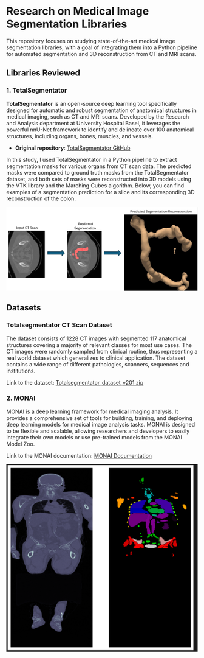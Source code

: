 # Research on Medical Image Segmentation Libraries

This repository focuses on studying state-of-the-art medical image segmentation libraries, with a goal of integrating them into a Python pipeline for automated segmentation and 3D reconstruction from CT and MRI scans.

## Libraries Reviewed

### 1. TotalSegmentator

**TotalSegmentator** is an open-source deep learning tool specifically designed for automatic and robust segmentation of anatomical structures in medical imaging, such as CT and MRI scans. Developed by the Research and Analysis department at University Hospital Basel, it leverages the powerful nnU-Net framework to identify and delineate over 100 anatomical structures, including organs, bones, muscles, and vessels.

- **Original repository**: [TotalSegmentator GitHub](https://github.com/wasserth/TotalSegmentator)

In this study, I used TotalSegmentator in a Python pipeline to extract segmentation masks for various organs from CT scan data. The predicted masks were compared to ground truth masks from the TotalSegmentator dataset, and both sets of masks were reconstructed into 3D models using the VTK library and the Marching Cubes algorithm. Below, you can find examples of a segmentation prediction for a slice and its corresponding 3D reconstruction of the colon.

![TotalSegmentator](./figs/colon_seg.png "Segmentation of the Colon using Total Segmentator")

## Datasets

### Totalsegmentator CT Scan Dataset

The dataset consists of 1228 CT images with segmented 117 anatomical structures covering a majority of relevant classes for most use cases. The CT images were randomly sampled from clinical routine, thus representing a real world dataset which generalizes to clinical application. The dataset contains a wide range of different pathologies, scanners, sequences and institutions.

Link to the dataset: [Totalsegmentator_dataset_v201.zip](https://zenodo.org/records/10047292)

### 2. MONAI

MONAI is a deep learning framework for medical imaging analysis. It provides a comprehensive set of tools for building, training, and deploying deep learning models for medical image analysis tasks. MONAI is designed to be flexible and scalable, allowing researchers and developers to easily integrate their own models or use pre-trained models from the MONAI Model Zoo.

Link to the MONAI documentation: [MONAI Documentation](https://docs.monai.io/en/stable/)

![MONAI](./figs/monai.png "Full body segmentation using MONAI")


